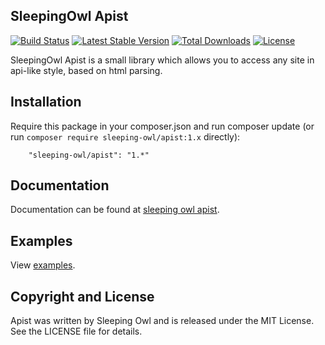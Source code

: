 ## SleepingOwl Apist

[![Build Status](https://travis-ci.org/sleeping-owl/apist.svg?branch=master)](https://travis-ci.org/sleeping-owl/apist)
[![Latest Stable Version](https://poser.pugx.org/sleeping-owl/apist/v/stable.svg)](https://packagist.org/packages/sleeping-owl/apist)
[![Total Downloads](https://poser.pugx.org/sleeping-owl/apist/downloads.svg)](https://packagist.org/packages/sleeping-owl/apist)
[![License](https://poser.pugx.org/sleeping-owl/apist/license.svg)](https://packagist.org/packages/sleeping-owl/apist)

SleepingOwl Apist is a small library which allows you to access any site in api-like style, based on html parsing.

## Installation

Require this package in your composer.json and run composer update (or run `composer require sleeping-owl/apist:1.x` directly):

		"sleeping-owl/apist": "1.*"

## Documentation

Documentation can be found at [sleeping owl apist](http://sleeping-owl-apist.gopagoda.com).

## Examples

View [examples](http://sleeping-owl-apist.gopagoda.com/#examples).

## Copyright and License

Apist was written by Sleeping Owl and is released under the MIT License. See the LICENSE file for details.
